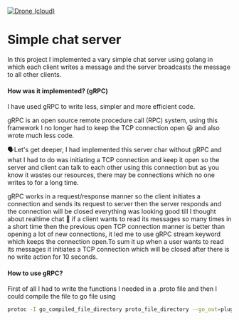 [![Drone (cloud)](https://img.shields.io/drone/build/elahe-dastan/gossip.svg?style=flat-square)](https://cloud.drone.io/elahe-dastan/gossip)
# Simple chat server 

In this project I implemented a vary simple chat server using golang in which each client writes a message and the
server broadcasts the message to all other clients.

#### How was it implemented? (gRPC)
I have used gRPC to write less, simpler and more efficient code.

gRPC is an open source remote procedure call (RPC) system, using this framework I no longer had to keep the TCP
connection open :smiley: and also wrote much less code.

:speaking_head:Let's get deeper, I had implemented this server char without gRPC and what I had to do was initiating a TCP
connection and keep it open so the server and client can talk to each other using this connection but as you know it wastes our
resources, there may be connections which no one writes to for a long time.

gRPC works in a request/response manner so the
client initiates a connection and sends its request to server then the server responds and the connection will be closed
everything was looking good till I thought about realtime chat :thinking: if a client wants to read its messages so
many times in a short time then the previous open TCP connection manner is better than opening a lot of new connections,
it led me to use gRPC stream keyword which keeps the connection open.To sum it up when a user wants to read its messages
it initiates a TCP connection which will be closed after there is no write action for 10 seconds.
 


#### How to use gRPC?
First of all I had to write the functions I needed in a .proto file and then I could compile the file to go file using

```sh
protoc -I go_compiled_file_directory proto_file_directory --go_out=plugins=grpc:.
``` 


